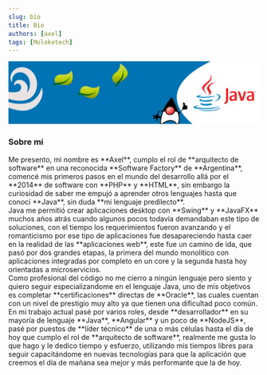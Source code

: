 ```yaml
---
slug: bio
title: Bio
authors: [axel]
tags: [Molokotech]
---
```

![banner](./../../static/img/banner-java.jpg)

### Sobre mi
<div style={{"text-align": "justify"}}>Me presento, mi nombre es **Axel**, cumplo el rol de **arquitecto de software** en una reconocida **Software Factory** de **Argentina**, comencé mis primeros pasos en el mundo del desarrollo allá por el **2014** de software con **PHP** y **HTML**, sin embargo la curiosidad de saber me empujó a aprender otros lenguajes hasta que conocí **Java**, sin duda **mi lenguaje predilecto**.</div>

<div style={{"text-align": "justify"}}>Java me permitió crear aplicaciones desktop con **Swing** y **JavaFX** muchos años atrás cuando algunos pocos todavía demandaban este tipo de soluciones, con el tiempo los requerimientos fueron avanzando y el romanticismo por ese tipo de aplicaciones fue desapareciendo hasta caer en la realidad de las **aplicaciones web**, este fue un camino de ida, que pasó por dos grandes etapas, la primera del mundo monolítico con aplicaciones integradas por completo en un core y la segunda hasta hoy orientadas a microservicios. </div>

<div style={{"text-align": "justify"}}>Como profesional del código no me cierro a ningún lenguaje pero siento y quiero seguir especializandome en el lenguaje Java, uno de mis objetivos es completar **certificaciones** directas de **Oracle**, las cuales cuentan con un nivel de prestigio muy alto ya que tienen una dificultad poco común.</div>

<div style={{"text-align": "justify"}}>En mi trabajo actual pasé por varios roles, desde **desarrollador** en su mayoría de lenguaje **Java**, **Angular** y un poco de **NodeJS**, pasé por puestos de **líder técnico** de una o más células hasta el día de hoy que cumplo el rol de **arquitecto de software**, realmente me gusta lo que hago y le dedico tiempo y esfuerzo, utilizando mis tiempos libres para seguir capacitándome en nuevas tecnologías para que la aplicación que creemos el día de mañana sea mejor y más performante que la de hoy.</div>  


